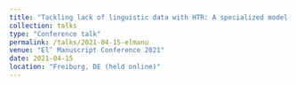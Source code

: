 ```yaml
---
title: "Tackling lack of linguistic data with HTR: A specialized model for the transcription of Serbian Church Slavonic manuscripts"
collection: talks
type: "Conference talk"
permalink: /talks/2021-04-15-elmanu
venue: "El’ Manuscript Conference 2021"
date: 2021-04-15
location: "Freiburg, DE (held online)"
---
```

